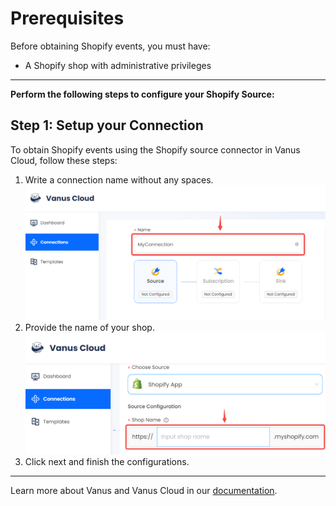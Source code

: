 # Prerequisites

Before obtaining Shopify events, you must have:

- A Shopify shop with administrative privileges

---

**Perform the following steps to configure your Shopify Source:**

## Step 1: Setup your Connection

To obtain Shopify events using the Shopify source connector in Vanus Cloud, follow these steps:

1. Write a connection name without any spaces.
   ![img.png](images/1.png)
2. Provide the name of your shop.
![](images/2.png)
3. Click next and finish the configurations.

---

Learn more about Vanus and Vanus Cloud in our [documentation](https://docs.vanus.ai).